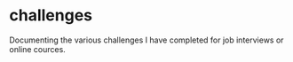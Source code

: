 # challenges
Documenting the various challenges I have completed for job interviews or online cources.
